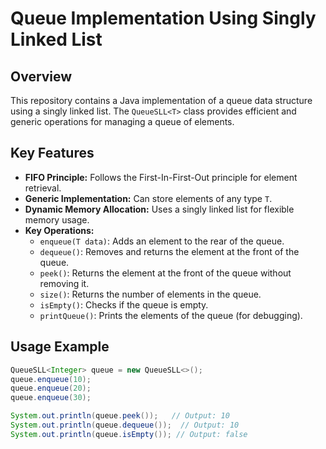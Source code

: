 # Queue Implementation Using Singly Linked List

## Overview

This repository contains a Java implementation of a queue data structure using a singly linked list. The `QueueSLL<T>` class provides efficient and generic operations for managing a queue of elements.

## Key Features

- **FIFO Principle:** Follows the First-In-First-Out principle for element retrieval.
- **Generic Implementation:** Can store elements of any type `T`.
- **Dynamic Memory Allocation:** Uses a singly linked list for flexible memory usage.
- **Key Operations:**
    - `enqueue(T data)`: Adds an element to the rear of the queue.
    - `dequeue()`: Removes and returns the element at the front of the queue.
    - `peek()`: Returns the element at the front of the queue without removing it.
    - `size()`: Returns the number of elements in the queue.
    - `isEmpty()`: Checks if the queue is empty.
    - `printQueue()`: Prints the elements of the queue (for debugging).

## Usage Example

```java
QueueSLL<Integer> queue = new QueueSLL<>();
queue.enqueue(10);
queue.enqueue(20);
queue.enqueue(30);

System.out.println(queue.peek());   // Output: 10
System.out.println(queue.dequeue());  // Output: 10
System.out.println(queue.isEmpty()); // Output: false
```


